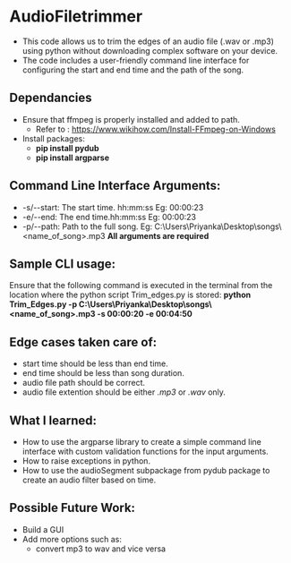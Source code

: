 # AudioFiletrimmer
- This code allows us to trim the edges of an audio file (.wav or .mp3) using python without downloading complex software on your device.
- The code includes a user-friendly command line interface for configuring the start and end time and the path of the song. 
## Dependancies
* Ensure that ffmpeg is properly installed and added to path.
  * Refer to : https://www.wikihow.com/Install-FFmpeg-on-Windows
* Install packages: 
  * **pip install pydub**
  *  **pip install argparse**

## Command Line Interface Arguments:
* -s/--start: The start time. hh:mm:ss Eg: 00:00:23
* -e/--end: The end time.hh:mm:ss Eg: 00:00:23
* -p/--path: Path to the full song. Eg: C:\Users\Priyanka\Desktop\songs\\<name_of_song>.mp3
    **All arguments are required**
## Sample CLI usage:
Ensure that the following command is executed in the terminal from the location where the python script Trim_edges.py is stored:
**python Trim_Edges.py 
-p C:\Users\Priyanka\Desktop\songs\\<name_of_song>.mp3 
-s 00:00:20 
-e 00:04:50**

## Edge cases taken care of:
* start time should be less than end time.
* end time should be less than song duration.
* audio file path should be correct.
* audio file extention should be either *.mp3* or *.wav* only. 

## What I learned:
* How to use the argparse library to create a simple command line interface with custom validation functions for the input arguments.
* How to raise exceptions in python.
* How to use the audioSegment subpackage from pydub package to create an audio filter based on time.

## Possible Future Work:
* Build a GUI
* Add more options such as:
  *  convert mp3 to wav and vice versa

